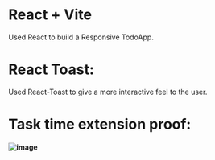 # React + Vite
Used React to build a Responsive TodoApp.
# React Toast:
Used React-Toast to give a more interactive feel to the user.
# Task time extension proof:
#### ![image](https://github.com/ShakthiSundar-K/Guvi_D5_Task/assets/128116143/5318043f-5150-4178-bb8d-39bf235a2149)
